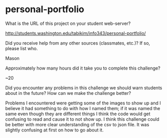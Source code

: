 # personal-portfolio

What is the URL of this project on your student web-server?

http://students.washington.edu/tabikim/info343/personal-portfolio/

Did you receive help from any other sources (classmates, etc.)? If so, please list who.

Mason

Approximately how many hours did it take you to complete this challenge?

~20

Did you encounter any problems in this challenge we should warn students about in the future? How can we make the challenge better?

Problems I encountered were getting some of the images to show up and I believe it had something to do with how I named them; if it was named the same even though they are different things I think the code would get confusing to read and cause it to not show up. I think this challenge could be better with more clear understanding of the csv to json file. It was slightly confusing at first on how to go about it.
